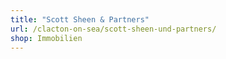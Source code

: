 ```yaml
---
title: "Scott Sheen & Partners"
url: /clacton-on-sea/scott-sheen-und-partners/
shop: Immobilien
---
```

